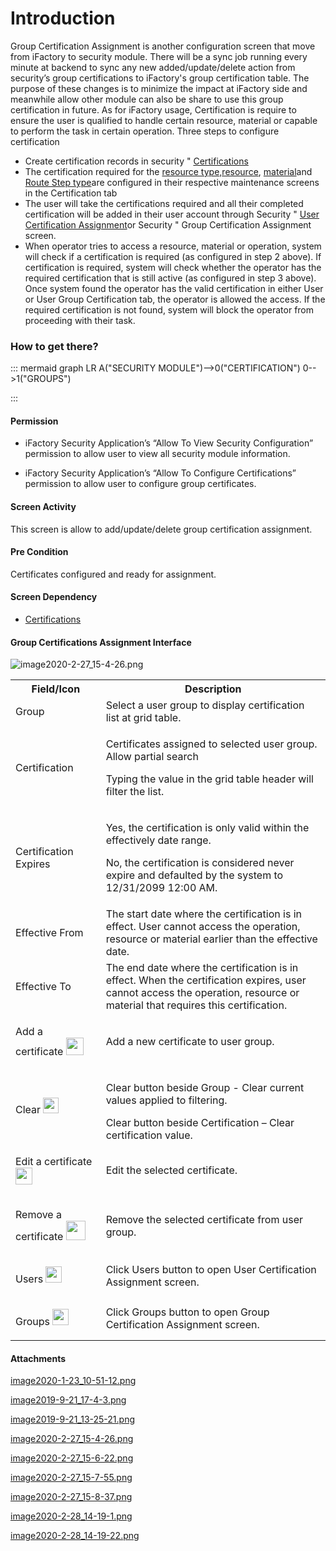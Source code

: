 # Introduction

Group Certification Assignment is another configuration screen that move from iFactory to security module. There will be a sync job running every minute at backend to sync any new added/update/delete action from security’s group certifications to iFactory's group certification table. The purpose of these changes is to minimize the impact at iFactory side and meanwhile allow other module can also be share to use this group certification in future.
As for iFactory usage, Certification is require to ensure the user is qualified to handle certain resource, material or capable to perform the task in certain operation.
Three steps to configure certification

- Create certification records in security "
[Certifications](/iFactory-JGP-MES/iFactory-JGP-MES-Home/iFactory-JGP-MS/Security-and-App-Configuration/Certifications.md)
- The certification required for the
[resource type,](/iFactory-JGP-MES/iFactory-JGP-MES-Home/iFactory-JGP-MS/CONTENT/Resource/Resources-Maintenance/Resource-Type.md)[resource](/iFactory-JGP-MES/iFactory-JGP-MES-Home/iFactory-JGP-MS/CONTENT/Resource/Resources-Maintenance.md), [material](/iFactory-JGP-MES/iFactory-JGP-MES-Home/iFactory-JGP-MS/CONTENT/Product/Material.md)and [Route Step type](/iFactory-JGP-MES/iFactory-JGP-MES-Home/iFactory-JGP-MS/CONTENT/Routing/Route-Step-Type.md)are configured in their respective maintenance screens in the Certification tab
- The user will take the certifications required and all their completed certification will be added in their user account through Security "
[User Certification Assignment](/iFactory-JGP-MES/iFactory-JGP-MES-Home/iFactory-JGP-MS/Security-and-App-Configuration/Certifications/User-Certification-Assignment.md)or Security " Group Certification Assignment screen.
- When operator tries to access a resource, material or operation, system will check if a certification is required (as configured in step 2 above). If certification is required, system will check whether the operator has the required certification that is still active (as configured in step 3 above). Once system found the operator has the valid certification in either User or User Group Certification tab, the operator is allowed the access. If the required certification is not found, system will block the operator from proceeding with their task.


### **How to get there?** 



::: mermaid
graph LR
A("SECURITY MODULE")-->0("CERTIFICATION")
0-->1("GROUPS")

:::


#### Permission



- iFactory Security Application’s “Allow To View Security Configuration” permission to allow user to view all security module information.

- iFactory Security Application’s “Allow To Configure Certifications” permission to allow user to configure group certificates.


#### Screen Activity


This screen is allow to add/update/delete group certification assignment.


#### Pre Condition


Certificates configured and ready for assignment.


#### Screen Dependency



- [Certifications](/iFactory-JGP-MES/iFactory-JGP-MES-Home/iFactory-JGP-MS/Security-and-App-Configuration/Certifications.md)


#### Group Certifications Assignment Interface


![image2020-2-27_15-4-26.png](/.attachments/66093526.png)


<table class="confluenceTable"><colgroup><col /><col /></colgroup><tbody><tr><th class="confluenceTh">Field/Icon</th><th class="confluenceTh">Description</th></tr><tr><td colspan="1" class="confluenceTd">Group</td><td colspan="1" class="confluenceTd">Select a user group to display certification list at grid table.</td></tr><tr><td class="confluenceTd">Certification</td><td class="confluenceTd"><p>Certificates assigned to selected user group. Allow partial search</p><p>Typing the value in the grid table header will filter the list.</p></td></tr><tr><td class="confluenceTd">Certification Expires</td><td class="confluenceTd"><p>Yes, the certification is only valid within the effectively date range.</p><p>No, the certification is considered never expire and defaulted by the system to 12/31/2099 12:00 AM.</p></td></tr><tr><td colspan="1" class="confluenceTd">Effective From</td><td colspan="1" class="confluenceTd">The start date where the certification is in effect. User cannot access the operation, resource or material earlier than the effective date.</td></tr><tr><td colspan="1" class="confluenceTd">Effective To</td><td colspan="1" class="confluenceTd">The end date where the certification is in effect. When the certification expires, user cannot access the operation, resource or material that requires this certification.</td></tr><tr><td colspan="1" class="confluenceTd"><div class="content-wrapper"><p>Add a certificate <span class="confluence-embedded-file-wrapper confluence-embedded-manual-size"><img class="confluence-embedded-image confluence-thumbnail" height="28" src="https://dev.azure.com/jblprd/Production%20Systems-JGP/_apis/git/repositories/wiki-JGP iFactory/items?path=/.attachments/66093527.png&$format=octetStream" data-image-src="https://dev.azure.com/jblprd/Production%20Systems-JGP/_apis/git/repositories/wiki-JGP iFactory/items?path=/.attachments/66093527.png&$format=octetStream" data-unresolved-comment-count="0" data-linked-resource-id="66093527" data-linked-resource-version="1" data-linked-resource-type="attachment" data-linked-resource-default-alias="image2020-2-27-15-6-22.png" data-base-url="http://usplnd0wiki01:8090" data-linked-resource-content-type="image/png" data-linked-resource-container-id="66093522" data-linked-resource-container-version="4" /></span> </p></div></td><td colspan="1" class="confluenceTd">Add a new certificate to user group.</td></tr><tr><td class="confluenceTd"><div class="content-wrapper"><p>Clear <span class="confluence-embedded-file-wrapper confluence-embedded-manual-size"><img class="confluence-embedded-image confluence-thumbnail confluence-external-resource" width="25" src="attachments/thumbnails/57639258/57639262" data-image-src="http://usplnd0wiki01:8090/download/thumbnails/57639258/image2019-9-21-13-31-3.png?version=1&modificationDate=1569043863991&api=v2" /></span> </p></div></td><td class="confluenceTd"><p>Clear button beside Group - Clear current values applied to filtering.</p>Clear button beside Certification – Clear certification value.</td></tr><tr><td colspan="1" class="confluenceTd"><div class="content-wrapper"><p>Edit a certificate <span class="confluence-embedded-file-wrapper confluence-embedded-manual-size"><img class="confluence-embedded-image confluence-thumbnail" height="27" src="https://dev.azure.com/jblprd/Production%20Systems-JGP/_apis/git/repositories/wiki-JGP iFactory/items?path=/.attachments/66093528.png&$format=octetStream" data-image-src="https://dev.azure.com/jblprd/Production%20Systems-JGP/_apis/git/repositories/wiki-JGP iFactory/items?path=/.attachments/66093528.png&$format=octetStream" data-unresolved-comment-count="0" data-linked-resource-id="66093528" data-linked-resource-version="1" data-linked-resource-type="attachment" data-linked-resource-default-alias="image2020-2-27-15-7-55.png" data-base-url="http://usplnd0wiki01:8090" data-linked-resource-content-type="image/png" data-linked-resource-container-id="66093522" data-linked-resource-container-version="4" /></span></p></div></td><td colspan="1" class="confluenceTd">Edit the selected certificate.</td></tr><tr><td colspan="1" class="confluenceTd"><div class="content-wrapper"><p>Remove a certificate <span class="confluence-embedded-file-wrapper confluence-embedded-manual-size"><img class="confluence-embedded-image confluence-thumbnail" height="31" src="https://dev.azure.com/jblprd/Production%20Systems-JGP/_apis/git/repositories/wiki-JGP iFactory/items?path=/.attachments/66093529.png&$format=octetStream" data-image-src="https://dev.azure.com/jblprd/Production%20Systems-JGP/_apis/git/repositories/wiki-JGP iFactory/items?path=/.attachments/66093529.png&$format=octetStream" data-unresolved-comment-count="0" data-linked-resource-id="66093529" data-linked-resource-version="1" data-linked-resource-type="attachment" data-linked-resource-default-alias="image2020-2-27-15-8-37.png" data-base-url="http://usplnd0wiki01:8090" data-linked-resource-content-type="image/png" data-linked-resource-container-id="66093522" data-linked-resource-container-version="4" /></span></p></div></td><td colspan="1" class="confluenceTd">Remove the selected certificate from user group.</td></tr><tr><td colspan="1" class="confluenceTd"><div class="content-wrapper"><p>Users <span class="confluence-embedded-file-wrapper confluence-embedded-manual-size"><img class="confluence-embedded-image confluence-thumbnail" height="26" src="https://dev.azure.com/jblprd/Production%20Systems-JGP/_apis/git/repositories/wiki-JGP iFactory/items?path=/.attachments/66093589.png&$format=octetStream" data-image-src="https://dev.azure.com/jblprd/Production%20Systems-JGP/_apis/git/repositories/wiki-JGP iFactory/items?path=/.attachments/66093589.png&$format=octetStream" data-unresolved-comment-count="0" data-linked-resource-id="66093589" data-linked-resource-version="1" data-linked-resource-type="attachment" data-linked-resource-default-alias="image2020-2-28-14-19-1.png" data-base-url="http://usplnd0wiki01:8090" data-linked-resource-content-type="image/png" data-linked-resource-container-id="66093522" data-linked-resource-container-version="4" /></span></p></div></td><td colspan="1" class="confluenceTd">Click Users button to open User Certification Assignment screen.</td></tr><tr><td colspan="1" class="confluenceTd"><div class="content-wrapper"><p>Groups <span class="confluence-embedded-file-wrapper confluence-embedded-manual-size"><img class="confluence-embedded-image confluence-thumbnail" height="26" src="https://dev.azure.com/jblprd/Production%20Systems-JGP/_apis/git/repositories/wiki-JGP iFactory/items?path=/.attachments/66093590.png&$format=octetStream" data-image-src="https://dev.azure.com/jblprd/Production%20Systems-JGP/_apis/git/repositories/wiki-JGP iFactory/items?path=/.attachments/66093590.png&$format=octetStream" data-unresolved-comment-count="0" data-linked-resource-id="66093590" data-linked-resource-version="1" data-linked-resource-type="attachment" data-linked-resource-default-alias="image2020-2-28-14-19-22.png" data-base-url="http://usplnd0wiki01:8090" data-linked-resource-content-type="image/png" data-linked-resource-container-id="66093522" data-linked-resource-container-version="4" /></span></p></div></td><td colspan="1" class="confluenceTd">Click Groups button to open Group Certification Assignment screen.</td></tr></tbody></table>



#### Attachments

[image2020-1-23_10-51-12.png](/.attachments/66093523.png)
[image2019-9-21_17-4-3.png](/.attachments/66093524.png)
[image2019-9-21_13-25-21.png](/.attachments/66093525.png)
[image2020-2-27_15-4-26.png](/.attachments/66093526.png)
[image2020-2-27_15-6-22.png](/.attachments/66093527.png)
[image2020-2-27_15-7-55.png](/.attachments/66093528.png)
[image2020-2-27_15-8-37.png](/.attachments/66093529.png)
[image2020-2-28_14-19-1.png](/.attachments/66093589.png)
[image2020-2-28_14-19-22.png](/.attachments/66093590.png)
